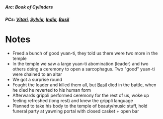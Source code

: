 ##### Arc: Book of Cylinders
##### PCs: [Vitari](PCs/Past/Vitari.md), [Sylvia](PCs/Past/Sylvia.md), [India](PCs/Current/India.md), [Basil](PCs/Past/Basil.md)

# Notes
- Freed a bunch of good yuan-ti, they told us there were two more in the temple
- In the temple we saw a large yuan-ti abomination (leader) and two others doing a ceremony to open a sarcophagus. Two "good" yuan-ti were chained to an altar
- We got a surprise round
- Fought the leader and killed them all, but [Basil](PCs/Past/Basil.md) died in the battle, when he died he reverted to his human form
- Afterwards grippli performed ceremony for the rest of us, woke up feeling refreshed (long rest) and knew the grippli language
- Planned to take his body to the temple of beauty/music stuff, hold funeral party at yawning portal with closed casket + open bar
